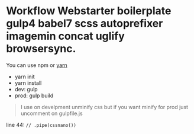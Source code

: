# Workflow Webstarter boilerplate gulp4 babel7 scss autoprefixer imagemin concat uglify browsersync.

You can use npm or [yarn](https://yarnpkg.com) 



- yarn init
- yarn install
- dev: gulp
- prod: gulp build

> I use on develpment unminify css but if you want minify for prod just uncomment on gulpfile.js

line 44: 
` // .pipe(cssnano()) `

